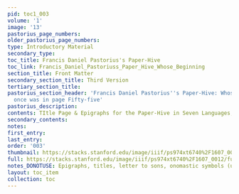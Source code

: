 ```yaml
---
pid: toc1_003
volume: '1'
image: '13'
pastorius_page_numbers: 
older_pastorius_page_numbers: 
type: Introductory Material
secondary_type: 
toc_title: Francis Daniel Pastorius's Paper-Hive
toc_link: Francis_Daniel_Pastoriuss_Paper_Hive_Whose_Beginning
section_title: Front Matter
secondary_section_title: Third Version
tertiary_section_title: 
pastorius_section_header: 'Francis Daniel Pastorius''s Paper-Hive: Whose Beginning
  once was in page Fifty-five'
pastorius_description: 
contents: TItle Page & Epigraphs for the Paper-Hive in Seven Languages, pt. 1
secondary_contents: 
notes: 
first_entry: 
last_entry: 
order: '003'
thumbnail: https://stacks.stanford.edu/image/iiif/ps974xt6740%2F1607_0012/full/100,/0/default.jpg
full: https://stacks.stanford.edu/image/iiif/ps974xt6740%2F1607_0012/full/full/0/default.jpg
notes_DONOTUSE: Epigraphs, titles, letter to sons, onomastic symbols (unnumbered)
layout: toc_item
collection: toc
---
```

